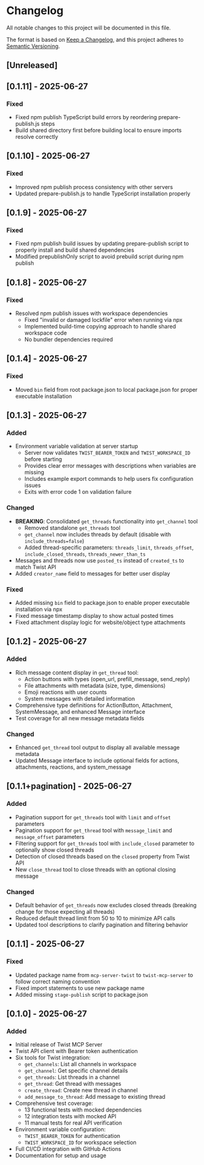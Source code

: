 # Changelog

All notable changes to this project will be documented in this file.

The format is based on [Keep a Changelog](https://keepachangelog.com/en/1.0.0/),
and this project adheres to [Semantic Versioning](https://semver.org/spec/v2.0.0.html).

## [Unreleased]

## [0.1.11] - 2025-06-27

### Fixed

- Fixed npm publish TypeScript build errors by reordering prepare-publish.js steps
- Build shared directory first before building local to ensure imports resolve correctly

## [0.1.10] - 2025-06-27

### Fixed

- Improved npm publish process consistency with other servers
- Updated prepare-publish.js to handle TypeScript installation properly

## [0.1.9] - 2025-06-27

### Fixed

- Fixed npm publish build issues by updating prepare-publish script to properly install and build shared dependencies
- Modified prepublishOnly script to avoid prebuild script during npm publish

## [0.1.8] - 2025-06-27

### Fixed

- Resolved npm publish issues with workspace dependencies
  - Fixed "invalid or damaged lockfile" error when running via npx
  - Implemented build-time copying approach to handle shared workspace code
  - No bundler dependencies required

## [0.1.4] - 2025-06-27

### Fixed

- Moved `bin` field from root package.json to local package.json for proper executable installation

## [0.1.3] - 2025-06-27

### Added

- Environment variable validation at server startup
  - Server now validates `TWIST_BEARER_TOKEN` and `TWIST_WORKSPACE_ID` before starting
  - Provides clear error messages with descriptions when variables are missing
  - Includes example export commands to help users fix configuration issues
  - Exits with error code 1 on validation failure

### Changed

- **BREAKING**: Consolidated `get_threads` functionality into `get_channel` tool
  - Removed standalone `get_threads` tool
  - `get_channel` now includes threads by default (disable with `include_threads=false`)
  - Added thread-specific parameters: `threads_limit`, `threads_offset`, `include_closed_threads`, `threads_newer_than_ts`
- Messages and threads now use `posted_ts` instead of `created_ts` to match Twist API
- Added `creator_name` field to messages for better user display

### Fixed

- Added missing `bin` field to package.json to enable proper executable installation via npx
- Fixed message timestamp display to show actual posted times
- Fixed attachment display logic for website/object type attachments

## [0.1.2] - 2025-06-27

### Added

- Rich message content display in `get_thread` tool:
  - Action buttons with types (open_url, prefill_message, send_reply)
  - File attachments with metadata (size, type, dimensions)
  - Emoji reactions with user counts
  - System messages with detailed information
- Comprehensive type definitions for ActionButton, Attachment, SystemMessage, and enhanced Message interface
- Test coverage for all new message metadata fields

### Changed

- Enhanced `get_thread` tool output to display all available message metadata
- Updated Message interface to include optional fields for actions, attachments, reactions, and system_message

## [0.1.1+pagination] - 2025-06-27

### Added

- Pagination support for `get_threads` tool with `limit` and `offset` parameters
- Pagination support for `get_thread` tool with `message_limit` and `message_offset` parameters
- Filtering support for `get_threads` tool with `include_closed` parameter to optionally show closed threads
- Detection of closed threads based on the `closed` property from Twist API
- New `close_thread` tool to close threads with an optional closing message

### Changed

- Default behavior of `get_threads` now excludes closed threads (breaking change for those expecting all threads)
- Reduced default thread limit from 50 to 10 to minimize API calls
- Updated tool descriptions to clarify pagination and filtering behavior

## [0.1.1] - 2025-06-27

### Fixed

- Updated package name from `mcp-server-twist` to `twist-mcp-server` to follow correct naming convention
- Fixed import statements to use new package name
- Added missing `stage-publish` script to package.json

## [0.1.0] - 2025-06-27

### Added

- Initial release of Twist MCP Server
- Twist API client with Bearer token authentication
- Six tools for Twist integration:
  - `get_channels`: List all channels in workspace
  - `get_channel`: Get specific channel details
  - `get_threads`: List threads in a channel
  - `get_thread`: Get thread with messages
  - `create_thread`: Create new thread in channel
  - `add_message_to_thread`: Add message to existing thread
- Comprehensive test coverage:
  - 13 functional tests with mocked dependencies
  - 12 integration tests with mocked API
  - 11 manual tests for real API verification
- Environment variable configuration:
  - `TWIST_BEARER_TOKEN` for authentication
  - `TWIST_WORKSPACE_ID` for workspace selection
- Full CI/CD integration with GitHub Actions
- Documentation for setup and usage
